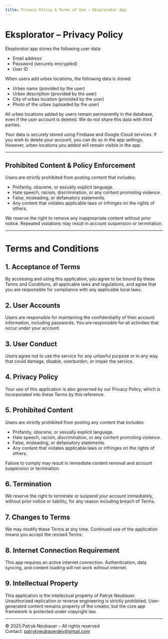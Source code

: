 ```yaml
---
title: Privacy Policy & Terms of Use – Eksplorator App
---
```


# Eksplorator – Privacy Policy

Eksplorator app stores the following user data:

- Email address  
- Password (securely encrypted)  
- User ID  

When users add urbex locations, the following data is stored:

- Urbex name (provided by the user)  
- Urbex description (provided by the user)  
- City of urbex location (provided by the user)  
- Photo of the urbex (uploaded by the user)  

All urbex locations added by users remain permanently in the database, even if the user account is deleted. We do not share this data with third parties.

Your data is securely stored using Firebase and Google Cloud services. If you wish to delete your account, you can do so in the app settings. However, urbex locations you added will remain visible in the app.

---

## Prohibited Content & Policy Enforcement

Users are strictly prohibited from posting content that includes:

- Profanity, obscene, or sexually explicit language.  
- Hate speech, racism, discrimination, or any content promoting violence.  
- False, misleading, or defamatory statements.  
- Any content that violates applicable laws or infringes on the rights of others.  

We reserve the right to remove any inappropriate content without prior notice. Repeated violations may result in account suspension or termination.

---

# Terms and Conditions

## 1. Acceptance of Terms

By accessing and using this application, you agree to be bound by these Terms and Conditions, all applicable laws and regulations, and agree that you are responsible for compliance with any applicable local laws.

## 2. User Accounts

Users are responsible for maintaining the confidentiality of their account information, including passwords. You are responsible for all activities that occur under your account.

## 3. User Conduct

Users agree not to use the service for any unlawful purpose or in any way that could damage, disable, overburden, or impair the service.

## 4. Privacy Policy

Your use of this application is also governed by our Privacy Policy, which is incorporated into these Terms by this reference.

## 5. Prohibited Content

Users are strictly prohibited from posting any content that includes:

- Profanity, obscene, or sexually explicit language.  
- Hate speech, racism, discrimination, or any content promoting violence.  
- False, misleading, or defamatory statements.  
- Any content that violates applicable laws or infringes on the rights of others.

Failure to comply may result in immediate content removal and account suspension or termination.

## 6. Termination

We reserve the right to terminate or suspend your account immediately, without prior notice or liability, for any reason including breach of Terms.

## 7. Changes to Terms

We may modify these Terms at any time. Continued use of the application means you accept the revised Terms.

## 8. Internet Connection Requirement

This app requires an active internet connection. Authentication, data syncing, and content loading will not work without internet.

## 9. Intellectual Property

This application is the intellectual property of Patryk Neubauer. Unauthorized replication or reverse engineering is strictly prohibited. User-generated content remains property of the creator, but the core app framework is protected under copyright law.

---

© 2025 Patryk Neubauer – All rights reserved  
Contact: [patrykneubauerdev@gmail.com](mailto:patrykneubauerdev@gmail.com)
